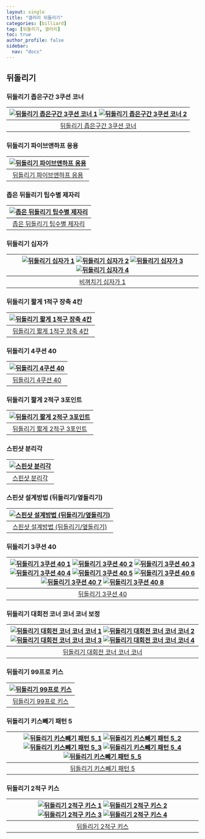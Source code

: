```yaml
---
layout: single
title: "갤러리 뒤돌리기"
categories: [billiard]
tag: [뒤돌리기, 갤러리]
toc: true
author_profile: false
sidebar:
  nav: "docs"
---
```


## 뒤돌리기

### 뒤돌리기 좁은구간 3쿠션 코너

| [![ 뒤돌리기 좁은구간 3쿠션 코너 1](/images/%EB%92%A4%EB%8F%8C%EB%A6%AC%EA%B8%B0-%EC%A2%81%EC%9D%80%EA%B5%AC%EA%B0%84-3%EC%BF%A0%EC%85%98-%EC%BD%94%EB%84%88-1.png)](/images/%EB%92%A4%EB%8F%8C%EB%A6%AC%EA%B8%B0-%EC%A2%81%EC%9D%80%EA%B5%AC%EA%B0%84-3%EC%BF%A0%EC%85%98-%EC%BD%94%EB%84%88-1.png)  [![ 뒤돌리기 좁은구간 3쿠션 코너 2](/images/%EB%92%A4%EB%8F%8C%EB%A6%AC%EA%B8%B0-%EC%A2%81%EC%9D%80%EA%B5%AC%EA%B0%84-3%EC%BF%A0%EC%85%98-%EC%BD%94%EB%84%88-2.png)](/images/%EB%92%A4%EB%8F%8C%EB%A6%AC%EA%B8%B0-%EC%A2%81%EC%9D%80%EA%B5%AC%EA%B0%84-3%EC%BF%A0%EC%85%98-%EC%BD%94%EB%84%88-2.png) |
| :---: |
| [뒤돌리기 좁은구간 3쿠션 코너](https://youtu.be/wKZyppuJhXc) |

### 뒤돌리기 파이브앤하프 응용

| [![뒤돌리기 파이브앤하프 응용](/images/%EB%92%A4%EB%8F%8C%EB%A6%AC%EA%B8%B0%20%ED%8C%8C%EC%9D%B4%EB%B8%8C%EC%95%A4%ED%95%98%ED%94%84%20%EC%9D%91%EC%9A%A9.png)](/images/%EB%92%A4%EB%8F%8C%EB%A6%AC%EA%B8%B0%20%ED%8C%8C%EC%9D%B4%EB%B8%8C%EC%95%A4%ED%95%98%ED%94%84%20%EC%9D%91%EC%9A%A9.png) |
| :---: |
| [뒤돌리기 파이브앤하프 응용](https://youtu.be/gDbGnPcZQQk) |

### 좁은 뒤돌리기 팁수별 제자리

| [![좁은 뒤돌리기 팁수별 제자리](/images/%EC%A2%81%EC%9D%80%EC%98%86%EB%8F%8C%EB%A6%AC%EA%B8%B0%20%EC%A0%9C%EC%9E%90%EB%A6%AC%20%ED%8C%81%EC%88%98.png)](/images/%EC%A2%81%EC%9D%80%EC%98%86%EB%8F%8C%EB%A6%AC%EA%B8%B0%20%EC%A0%9C%EC%9E%90%EB%A6%AC%20%ED%8C%81%EC%88%98.png) |
| :---: |
| [좁은 뒤돌리기 팁수별 제자리](https://youtu.be/aDXrWjzCfV8) |

### 뒤돌리기 십자가

| [![뒤돌리기 십자가 1](/images/%EB%92%A4%EB%8F%8C%EB%A6%AC%EA%B8%B0%20%EC%8B%AD%EC%9E%90%EA%B0%80%201.png)](/images/%EB%92%A4%EB%8F%8C%EB%A6%AC%EA%B8%B0%20%EC%8B%AD%EC%9E%90%EA%B0%80%201.png) [![뒤돌리기 십자가 2](/images/%EB%92%A4%EB%8F%8C%EB%A6%AC%EA%B8%B0%20%EC%8B%AD%EC%9E%90%EA%B0%80%202.png)](/images/%EB%92%A4%EB%8F%8C%EB%A6%AC%EA%B8%B0%20%EC%8B%AD%EC%9E%90%EA%B0%80%202.png)  [![뒤돌리기 십자가 3](/images/%EB%92%A4%EB%8F%8C%EB%A6%AC%EA%B8%B0%20%EC%8B%AD%EC%9E%90%EA%B0%80%203.png)](/images/%EB%92%A4%EB%8F%8C%EB%A6%AC%EA%B8%B0%20%EC%8B%AD%EC%9E%90%EA%B0%80%203.png)  [![뒤돌리기 십자가 4](/images/%EB%92%A4%EB%8F%8C%EB%A6%AC%EA%B8%B0%20%EC%8B%AD%EC%9E%90%EA%B0%80%204.png)](/images/%EB%92%A4%EB%8F%8C%EB%A6%AC%EA%B8%B0%20%EC%8B%AD%EC%9E%90%EA%B0%80%204.png) |
| :---: |
| [비껴치기 십자가 1](https://youtu.be/https://youtu.be/vOp5lxtdIK0) |

### 뒤돌리기 짧게 1적구 장축 4칸

| [![뒤돌리기 짧게 1적구 장축 4칸](/images/%EB%92%A4%EB%8F%8C%EB%A6%AC%EA%B8%B0%20%EC%A7%A7%EA%B2%8C%201%EC%A0%81%EA%B5%AC%20%EC%9E%A5%EC%B6%95%204%EC%B9%B8.png)](/images/%EB%92%A4%EB%8F%8C%EB%A6%AC%EA%B8%B0%20%EC%A7%A7%EA%B2%8C%201%EC%A0%81%EA%B5%AC%20%EC%9E%A5%EC%B6%95%204%EC%B9%B8.png) |
| :---: |
| [뒤돌리기 짧게 1적구 장축 4칸](https://youtu.be/nln74NLfjiU) |

### 뒤돌리기 4쿠션 40

| [![뒤돌리기 4쿠션 40](/images/%EC%98%86%EB%8F%8C%EB%A6%AC%EA%B8%B0%204%EC%BF%A0%EC%85%98%2040.png)](/images/%EC%98%86%EB%8F%8C%EB%A6%AC%EA%B8%B0%204%EC%BF%A0%EC%85%98%2040.png) |
| :---: |
| [뒤돌리기 4쿠션 40](https://youtu.be/rm9bjLhEzUg) |

### 뒤돌리기 짧게 2적구 3포인트

| [![뒤돌리기 짧게 2적구 3포인트](/images/%EB%92%A4%EB%8F%8C%EB%A6%AC%EA%B8%B0%20%EC%A7%A7%EA%B2%8C%202%EC%A0%81%EA%B5%AC%203%ED%8F%AC%EC%9D%B8%ED%8A%B8.png)](/images/%EB%92%A4%EB%8F%8C%EB%A6%AC%EA%B8%B0%20%EC%A7%A7%EA%B2%8C%202%EC%A0%81%EA%B5%AC%203%ED%8F%AC%EC%9D%B8%ED%8A%B8.png) |
| :---: |
| [뒤돌리기 짧게 2적구 3포인트](https://youtu.be/ejPix1He0k0) |

### 스핀샷 분리각

| [![스핀샷 분리각](/images/%EC%8A%A4%ED%95%80%EC%83%B7%20%EB%B6%84%EB%A6%AC%EA%B0%81.png)](/images/%EC%8A%A4%ED%95%80%EC%83%B7%20%EB%B6%84%EB%A6%AC%EA%B0%81.png) |
| :---: |
| [스핀샷 분리각](https://youtu.be/ubCg9QNMteU) |

### 스핀샷 설계방법 (뒤돌리기/옆돌리기)

| [![스핀샷 설계방법 (뒤돌리기/옆돌리기)](/images/%EC%8A%A4%ED%95%80%EC%83%B7%20%EC%84%A4%EA%B3%84.png)](/images/%EC%8A%A4%ED%95%80%EC%83%B7%20%EC%84%A4%EA%B3%84.png) |
| :---: |
| [스핀샷 설계방법 (뒤돌리기/옆돌리기)](https://youtu.be/UDlYdRpkEho) |

### 뒤돌리기 3쿠션 40

| [![뒤돌리기 3쿠션 40 1](/images/%EB%92%A4%EB%8F%8C%EB%A6%AC%EA%B8%B0%203%EC%BF%A0%EC%85%98%2040%201.png)](/images/%EB%92%A4%EB%8F%8C%EB%A6%AC%EA%B8%B0%203%EC%BF%A0%EC%85%98%2040%201.png) [![뒤돌리기 3쿠션 40 2](/images/%EB%92%A4%EB%8F%8C%EB%A6%AC%EA%B8%B0%203%EC%BF%A0%EC%85%98%2040%202.png)](/images/%EB%92%A4%EB%8F%8C%EB%A6%AC%EA%B8%B0%203%EC%BF%A0%EC%85%98%2040%202.png) [![뒤돌리기 3쿠션 40 3](/images/%EB%92%A4%EB%8F%8C%EB%A6%AC%EA%B8%B0%203%EC%BF%A0%EC%85%98%2040%203.png)](/images/%EB%92%A4%EB%8F%8C%EB%A6%AC%EA%B8%B0%203%EC%BF%A0%EC%85%98%2040%203.png) [![뒤돌리기 3쿠션 40 4](/images/%EB%92%A4%EB%8F%8C%EB%A6%AC%EA%B8%B0%203%EC%BF%A0%EC%85%98%2040%204.png)](/images/%EB%92%A4%EB%8F%8C%EB%A6%AC%EA%B8%B0%203%EC%BF%A0%EC%85%98%2040%204.png) [![뒤돌리기 3쿠션 40 5](/images/%EB%92%A4%EB%8F%8C%EB%A6%AC%EA%B8%B0%203%EC%BF%A0%EC%85%98%2040%205.png)](/images/%EB%92%A4%EB%8F%8C%EB%A6%AC%EA%B8%B0%203%EC%BF%A0%EC%85%98%2040%205.png) [![뒤돌리기 3쿠션 40 6](/images/%EB%92%A4%EB%8F%8C%EB%A6%AC%EA%B8%B0%203%EC%BF%A0%EC%85%98%2040%206.png)](/images/%EB%92%A4%EB%8F%8C%EB%A6%AC%EA%B8%B0%203%EC%BF%A0%EC%85%98%2040%206.png) [![뒤돌리기 3쿠션 40 7](/images/%EB%92%A4%EB%8F%8C%EB%A6%AC%EA%B8%B0%203%EC%BF%A0%EC%85%98%2040%207.png)](/images/%EB%92%A4%EB%8F%8C%EB%A6%AC%EA%B8%B0%203%EC%BF%A0%EC%85%98%2040%207.png) [![뒤돌리기 3쿠션 40 8](/images/%EB%92%A4%EB%8F%8C%EB%A6%AC%EA%B8%B0%203%EC%BF%A0%EC%85%98%2040%208.png)](/images/%EB%92%A4%EB%8F%8C%EB%A6%AC%EA%B8%B0%203%EC%BF%A0%EC%85%98%2040%208.png) |
| :---: |
| [뒤돌리기 3쿠션 40](https://youtu.be/8Lb_iweOLMI) |

### 뒤돌리기 대회전 코너 코너 코너 보정

| [![뒤돌리기 대회전 코너 코너 코너 1](/images/%EB%92%A4%EB%8F%8C%EB%A6%AC%EA%B8%B0%20%EB%8C%80%ED%9A%8C%EC%A0%84.png)](/images/%EB%92%A4%EB%8F%8C%EB%A6%AC%EA%B8%B0%20%EB%8C%80%ED%9A%8C%EC%A0%84.png)  [![뒤돌리기 대회전 코너 코너 코너 2](/images/%EB%92%A4%EB%8F%8C%EB%A6%AC%EA%B8%B0%20%EB%8C%80%ED%9A%8C%EC%A0%84%202.png)](/images/%EB%92%A4%EB%8F%8C%EB%A6%AC%EA%B8%B0%20%EB%8C%80%ED%9A%8C%EC%A0%84%202.png)   [![뒤돌리기 대회전 코너 코너 코너 3](/images/%EB%92%A4%EB%8F%8C%EB%A6%AC%EA%B8%B0%20%EB%8C%80%ED%9A%8C%EC%A0%84%203.png)](/images/%EB%92%A4%EB%8F%8C%EB%A6%AC%EA%B8%B0%20%EB%8C%80%ED%9A%8C%EC%A0%84%203.png)   [![뒤돌리기 대회전 코너 코너 코너 4](/images/%EB%92%A4%EB%8F%8C%EB%A6%AC%EA%B8%B0%20%EB%8C%80%ED%9A%8C%EC%A0%84%204.png)](/images/%EB%92%A4%EB%8F%8C%EB%A6%AC%EA%B8%B0%20%EB%8C%80%ED%9A%8C%EC%A0%84%204.png) |
| :---: |
| [뒤돌리기 대회전 코너 코너 코너](https://youtu.be/HLcXBO3khTA) |

### 뒤돌리기 99프로 키스

| [![뒤돌리기 99프로 키스](/images/%EB%92%A4%EB%8F%8C%EB%A6%AC%EA%B8%B0%2099%ED%94%84%EB%A1%9C%20%ED%82%A4%EC%8A%A4.png)](/images/%EB%92%A4%EB%8F%8C%EB%A6%AC%EA%B8%B0%2099%ED%94%84%EB%A1%9C%20%ED%82%A4%EC%8A%A4.png) |
| :---: |
| [뒤돌리기 99프로 키스](https://youtu.be/UZpLtaWIJ1c) |

### 뒤돌리기 키스빼기 패턴 5

| [![뒤돌리기 키스빼기 패턴 5_1](/images/%EB%92%A4%EB%8F%8C%EB%A6%AC%EA%B8%B0%20%ED%82%A4%EC%8A%A4%EB%B9%BC%EA%B8%B0%20%ED%8C%A8%ED%84%B45_1.png)](/images/%EB%92%A4%EB%8F%8C%EB%A6%AC%EA%B8%B0%20%ED%82%A4%EC%8A%A4%EB%B9%BC%EA%B8%B0%20%ED%8C%A8%ED%84%B45_1.png) [![뒤돌리기 키스빼기 패턴 5_2](/images/%EB%92%A4%EB%8F%8C%EB%A6%AC%EA%B8%B0%20%ED%82%A4%EC%8A%A4%EB%B9%BC%EA%B8%B0%20%ED%8C%A8%ED%84%B45_2.png)](/images/%EB%92%A4%EB%8F%8C%EB%A6%AC%EA%B8%B0%20%ED%82%A4%EC%8A%A4%EB%B9%BC%EA%B8%B0%20%ED%8C%A8%ED%84%B45_2.png) [![뒤돌리기 키스빼기 패턴 5_3](/images/%EB%92%A4%EB%8F%8C%EB%A6%AC%EA%B8%B0%20%ED%82%A4%EC%8A%A4%EB%B9%BC%EA%B8%B0%20%ED%8C%A8%ED%84%B45_3.png)](/images/%EB%92%A4%EB%8F%8C%EB%A6%AC%EA%B8%B0%20%ED%82%A4%EC%8A%A4%EB%B9%BC%EA%B8%B0%20%ED%8C%A8%ED%84%B45_3.png) [![뒤돌리기 키스빼기 패턴 5_4](/images/%EB%92%A4%EB%8F%8C%EB%A6%AC%EA%B8%B0%20%ED%82%A4%EC%8A%A4%EB%B9%BC%EA%B8%B0%20%ED%8C%A8%ED%84%B45_4.png)](/images/%EB%92%A4%EB%8F%8C%EB%A6%AC%EA%B8%B0%20%ED%82%A4%EC%8A%A4%EB%B9%BC%EA%B8%B0%20%ED%8C%A8%ED%84%B45_4.png) [![뒤돌리기 키스빼기 패턴 5_5](/images/%EB%92%A4%EB%8F%8C%EB%A6%AC%EA%B8%B0%20%ED%82%A4%EC%8A%A4%EB%B9%BC%EA%B8%B0%20%ED%8C%A8%ED%84%B45_5.png)](/images/%EB%92%A4%EB%8F%8C%EB%A6%AC%EA%B8%B0%20%ED%82%A4%EC%8A%A4%EB%B9%BC%EA%B8%B0%20%ED%8C%A8%ED%84%B45_5.png) |
| :---: |
| [뒤돌리기 키스빼기 패턴 5](https://youtu.be/5aIg0JZzQII) |

### 뒤돌리기 2적구 키스

| [![뒤돌리기 2적구 키스 1](/images/%EB%92%A4%EB%8F%8C%EB%A6%AC%EA%B8%B0%202%EC%A0%81%EA%B5%AC%20%ED%82%A4%EC%8A%A4_1.png)](/images/%EB%92%A4%EB%8F%8C%EB%A6%AC%EA%B8%B0%202%EC%A0%81%EA%B5%AC%20%ED%82%A4%EC%8A%A4_1.png) [![뒤돌리기 2적구 키스 2](/images/%EB%92%A4%EB%8F%8C%EB%A6%AC%EA%B8%B0%202%EC%A0%81%EA%B5%AC%20%ED%82%A4%EC%8A%A4_2.png)](/images/%EB%92%A4%EB%8F%8C%EB%A6%AC%EA%B8%B0%202%EC%A0%81%EA%B5%AC%20%ED%82%A4%EC%8A%A4_2.png) [![뒤돌리기 2적구 키스 3](/images/%EB%92%A4%EB%8F%8C%EB%A6%AC%EA%B8%B0%202%EC%A0%81%EA%B5%AC%20%ED%82%A4%EC%8A%A4_3.png)](/images/%EB%92%A4%EB%8F%8C%EB%A6%AC%EA%B8%B0%202%EC%A0%81%EA%B5%AC%20%ED%82%A4%EC%8A%A4_3.png) [![뒤돌리기 2적구 키스 4](/images/%EB%92%A4%EB%8F%8C%EB%A6%AC%EA%B8%B0%202%EC%A0%81%EA%B5%AC%20%ED%82%A4%EC%8A%A4_4.png)](/images/%EB%92%A4%EB%8F%8C%EB%A6%AC%EA%B8%B0%202%EC%A0%81%EA%B5%AC%20%ED%82%A4%EC%8A%A4_4.png) |
| :---: |
| [뒤돌리기 2적구 키스](https://youtu.be/4guk27nb3aQ) |
